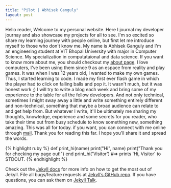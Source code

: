 ```yaml
---
title: "Pilot | Abhisek Ganguly"
layout: post
---
```


Hello reader, Welcome to my personal website. Here I journal my developer journay and also showcase my projects for all to see.
I'm so excited so share my learning journey with people online, but first let me introduce myself to those who don't know me.
My name is Abhisek Ganguly and I'm an engineering student at VIT Bhopal University with major in Computer Science. My specialization in computataional and data science. If you want to know more about me, you should checkout my [about page][about-page].
I love computers, I've been using them since 9 as an espace from reality and play games. It was when I was 12 years old, I wanted to make my own games. Thus, I started learning to code. I made my first ever flash game in which the player had to click on falling balls and pop it. It wasn't much, but it was honest work ;)
I will try to write a blog each week and bring some of my experience to the table for all the fellow developers. And not only technical, sometimes I might sway away a little and write something entirely different and non-technical, something that maybe a broad audience can relate to and get help from. But whatever I write, it'll be ultimately me sharing my thoughts, knowledge, experience and some secrets for you reader, who take their time out from busy schedule to know something new, something amazing.
This was all for today. if you want, you can connect with me online through [mail][email-address].
Thank you for reading this far. I hope you'll share it and spread the words.


{% highlight ruby %}
def print_hi(name)
  print("Hi", name)
  print("Thank you for checking my page out!")
end
print_hi('Visitor')
#=> prints 'Hi, Visitor' to STDOUT.
{% endhighlight %}

Check out the [Jekyll docs][jekyll-docs] for more info on how to get the most out of Jekyll. File all bugs/feature requests at [Jekyll’s GitHub repo][jekyll-gh]. If you have questions, you can ask them on [Jekyll Talk][jekyll-talk].

[jekyll-docs]: http://jekyllrb.com/docs/home
[jekyll-gh]:   https://github.com/jekyll/jekyll
[jekyll-talk]: https://talk.jekyllrb.com/
[about-page]: https://abhisekganguly.netlify.app
[email-address]: mailto:abhisekganguly@icloud.com
